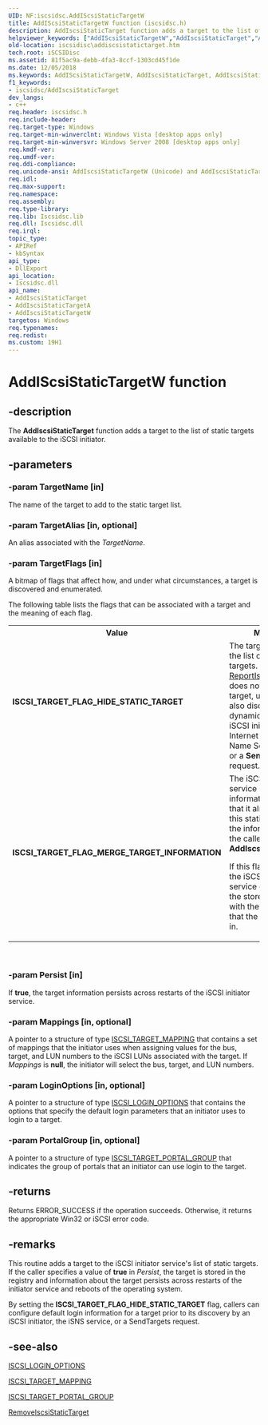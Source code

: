 ```yaml
---
UID: NF:iscsidsc.AddIScsiStaticTargetW
title: AddIScsiStaticTargetW function (iscsidsc.h)
description: AddIscsiStaticTarget function adds a target to the list of static targets available to the iSCSI initiator.helpviewer_keywords: ["AddIScsiStaticTargetW","AddIscsiStaticTarget","AddIscsiStaticTarget function [iSCSI Discovery Library API]","AddIscsiStaticTargetA","AddIscsiStaticTargetW","ISCSI_TARGET_FLAG_HIDE_STATIC_TARGET","ISCSI_TARGET_FLAG_MERGE_TARGET_INFORMATION","iscsidisc.addiscsistatictarget","iscsidsc/AddIscsiStaticTarget","iscsidsc/AddIscsiStaticTargetA","iscsidsc/AddIscsiStaticTargetW"]
old-location: iscsidisc\addiscsistatictarget.htm
tech.root: iSCSIDisc
ms.assetid: 81f5ac9a-debb-4fa3-8ccf-1303cd45f1de
ms.date: 12/05/2018
ms.keywords: AddIScsiStaticTargetW, AddIscsiStaticTarget, AddIscsiStaticTarget function [iSCSI Discovery Library API], AddIscsiStaticTargetA, AddIscsiStaticTargetW, ISCSI_TARGET_FLAG_HIDE_STATIC_TARGET, ISCSI_TARGET_FLAG_MERGE_TARGET_INFORMATION, iscsidisc.addiscsistatictarget, iscsidsc/AddIscsiStaticTarget, iscsidsc/AddIscsiStaticTargetA, iscsidsc/AddIscsiStaticTargetW
f1_keywords:
- iscsidsc/AddIscsiStaticTarget
dev_langs:
- c++
req.header: iscsidsc.h
req.include-header: 
req.target-type: Windows
req.target-min-winverclnt: Windows Vista [desktop apps only]
req.target-min-winversvr: Windows Server 2008 [desktop apps only]
req.kmdf-ver: 
req.umdf-ver: 
req.ddi-compliance: 
req.unicode-ansi: AddIscsiStaticTargetW (Unicode) and AddIscsiStaticTargetA (ANSI)
req.idl: 
req.max-support: 
req.namespace: 
req.assembly: 
req.type-library: 
req.lib: Iscsidsc.lib
req.dll: Iscsidsc.dll
req.irql: 
topic_type:
- APIRef
- kbSyntax
api_type:
- DllExport
api_location:
- Iscsidsc.dll
api_name:
- AddIscsiStaticTarget
- AddIscsiStaticTargetA
- AddIscsiStaticTargetW
targetos: Windows
req.typenames: 
req.redist: 
ms.custom: 19H1
---
```


# AddIScsiStaticTargetW function


## -description


The <b>AddIscsiStaticTarget</b> function adds a target to the list of static targets available to the iSCSI initiator.




## -parameters




### -param TargetName [in]

The name of the target to add to the static target list.


### -param TargetAlias [in, optional]

An alias associated with the <i>TargetName</i>.


### -param TargetFlags [in]

A bitmap of flags that affect how, and under what circumstances, a target is discovered and enumerated. 

The following table lists the flags that can be associated with a target and the meaning of each flag.

<table>
<tr>
<th>Value</th>
<th>Meaning</th>
</tr>
<tr>
<td width="40%"><a id="ISCSI_TARGET_FLAG_HIDE_STATIC_TARGET"></a><a id="iscsi_target_flag_hide_static_target"></a><dl>
<dt><b>ISCSI_TARGET_FLAG_HIDE_STATIC_TARGET</b></dt>
</dl>
</td>
<td width="60%">
The target is added to the list of static targets. However, <a href="https://docs.microsoft.com/previous-versions/windows/desktop/api/iscsidsc/nf-iscsidsc-reportiscsitargetsa">ReportIscsiTargets</a> does not report the target, unless it was also discovered dynamically by the iSCSI initiator, the Internet Storage Name Service (iSNS), or a <b>SendTargets</b> request.

</td>
</tr>
<tr>
<td width="40%"><a id="ISCSI_TARGET_FLAG_MERGE_TARGET_INFORMATION"></a><a id="iscsi_target_flag_merge_target_information"></a><dl>
<dt><b>ISCSI_TARGET_FLAG_MERGE_TARGET_INFORMATION</b></dt>
</dl>
</td>
<td width="60%">
The iSCSI initiator service merges the information (if any) that it already has for this static target with the information that the caller passes to <b>AddIscsiStaticTarget</b>. 

If this flag is not set, the iSCSI initiator service overwrites the stored information with the information that the caller passes in.

</td>
</tr>
</table>
 


### -param Persist [in]

If <b>true</b>, the target information persists across restarts of the iSCSI initiator service. 



### -param Mappings [in, optional]

A pointer to a structure of type <a href="https://docs.microsoft.com/previous-versions/windows/desktop/api/iscsidsc/ns-iscsidsc-iscsi_target_mappinga">ISCSI_TARGET_MAPPING</a> that contains a set of mappings that the initiator uses when assigning values for the bus, target, and LUN numbers to the iSCSI LUNs associated with the target. 
If <i>Mappings</i> is <b>null</b>, the initiator will select the bus, target, and LUN numbers.


### -param LoginOptions [in, optional]

A pointer to a structure of type <a href="https://docs.microsoft.com/previous-versions/windows/desktop/api/iscsidsc/ns-iscsidsc-iscsi_login_options">ISCSI_LOGIN_OPTIONS</a> that contains the options that specify the default login parameters that an initiator uses to login to a target. 



### -param PortalGroup [in, optional]

A pointer to a structure of type <a href="https://docs.microsoft.com/previous-versions/windows/desktop/api/iscsidsc/ns-iscsidsc-iscsi_target_portal_groupa">ISCSI_TARGET_PORTAL_GROUP</a> that indicates the group of portals that an initiator can use login to the target.


## -returns



Returns ERROR_SUCCESS if the operation succeeds. Otherwise, it returns the appropriate Win32 or iSCSI error code.





## -remarks



This routine adds a target to the iSCSI initiator service's list of static targets. If the caller specifies a value of <b>true</b> in <i>Persist</i>, the target is stored in the registry and information about the target persists across restarts of the initiator service and reboots of the operating system.

By setting the <b>ISCSI_TARGET_FLAG_HIDE_STATIC_TARGET</b> flag, callers can configure default login information for a target prior to its discovery by an iSCSI initiator, the iSNS service, or a SendTargets request.




## -see-also




<a href="https://docs.microsoft.com/previous-versions/windows/desktop/api/iscsidsc/ns-iscsidsc-iscsi_login_options">ISCSI_LOGIN_OPTIONS</a>



<a href="https://docs.microsoft.com/previous-versions/windows/desktop/api/iscsidsc/ns-iscsidsc-iscsi_target_mappinga">ISCSI_TARGET_MAPPING</a>



<a href="https://docs.microsoft.com/previous-versions/windows/desktop/api/iscsidsc/ns-iscsidsc-iscsi_target_portal_groupa">ISCSI_TARGET_PORTAL_GROUP</a>



<a href="https://docs.microsoft.com/previous-versions/windows/desktop/api/iscsidsc/nf-iscsidsc-removeiscsistatictargeta">RemoveIscsiStaticTarget</a>
 

 

